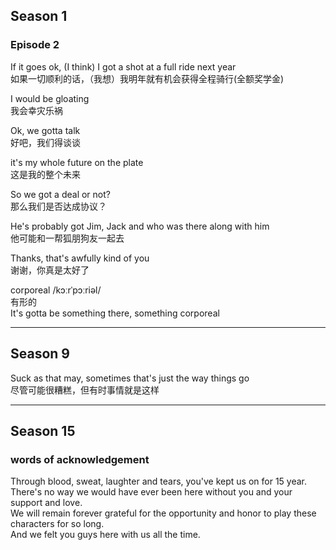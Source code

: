 ## Season 1

### Episode 2

If it goes ok, (I think) I got a shot at a full ride next year <br>
如果一切顺利的话，（我想）我明年就有机会获得全程骑行(全额奖学金) <br>

I would be gloating <br>
我会幸灾乐祸 <br>

Ok, we gotta talk <br>
好吧，我们得谈谈 <br>


it's my whole future on the plate <br>
这是我的整个未来 <br>

So we got a deal or not? <br>
那么我们是否达成协议？<br>

He's probably got Jim, Jack and who was there along with him <br>
他可能和一帮狐朋狗友一起去 <br>


Thanks, that's awfully kind of you  <br>
谢谢，你真是太好了 <br>

corporeal /kɔːrˈpɔːriəl/ <br>
有形的 <br>
It's gotta be something there, something corporeal <br>

<hr>

## Season 9

Suck as that may, sometimes that's just the way things go <br>
尽管可能很糟糕，但有时事情就是这样



<hr>

## Season 15

### words of acknowledgement

Through blood, sweat, laughter and tears, you've kept us on for 15 year. <br>
There's no way we would have ever been here without you and your support and love. <br>
We will remain forever grateful for the opportunity and honor to play these characters for so long. <br>
And we felt you guys here with us all the time.
